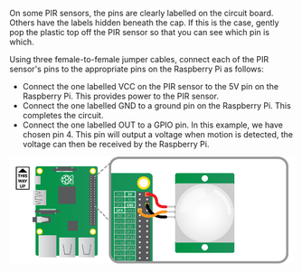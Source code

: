 On some PIR sensors, the pins are clearly labelled on the circuit board. Others have the labels hidden beneath the cap. If this is the case, gently pop the plastic top off the PIR sensor so that you can see which pin is which.

Using three female-to-female jumper cables, connect each of the PIR sensor's pins to the appropriate pins on the Raspberry Pi as follows:

- Connect the one labelled VCC on the PIR sensor to the 5V pin on the Raspberry Pi. This provides power to the PIR sensor.
- Connect the one labelled GND to a ground pin on the Raspberry Pi. This completes the circuit.
- Connect the one labelled OUT to a GPIO pin. In this example, we have chosen pin 4. This pin will output a voltage when motion is detected, the voltage can then be received by the Raspberry Pi.

![PIR connection](images/pir-diagram.png)
